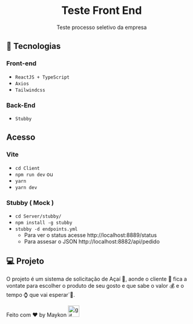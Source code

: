 <h1 align="center"> Teste Front End </h1>

<p align="center">
Teste processo seletivo da empresa<br/>
</p>

## 🧭 Tecnologias

### Front-end
+ `ReactJS + TypeScript`
+ `Axios`
+ `Tailwindcss`

### Back-End
+ `Stubby`

## Acesso

### Vite

+ `cd Client`
+ `npm run dev` 
ou 
+ `yarn`
+ `yarn dev`


### Stubby ( Mock )

+ `cd Server/stubby/`
+ `npm install -g stubby`
+ `stubby -d endpoints.yml`
    + Para ver o status acesse  http://localhost:8889/status
    + Para assesar o JSON  http://localhost:8882/api/pedido

## 💻 Projeto

O projeto é um sistema de solicitação de Açaí 🍨, aonde o cliente 👩 fica a vontate para escolher o produto de seu gosto e que sabe o valor 💰 e o tempo ⌚ que vai esperar´🚀.


Feito com ♥ by Maykon <img src="https://github.com/abdoachhoubi/abdoachhoubi/blob/main/gifs/Hi.gif" width="30" alt="gif" />